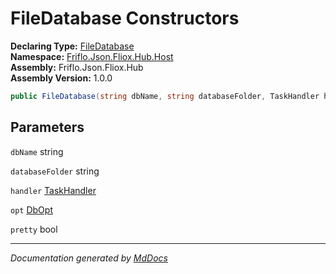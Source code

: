 ﻿<!--  
  <auto-generated>   
    The contents of this file were generated by a tool.  
    Changes to this file may be list if the file is regenerated  
  </auto-generated>   
-->

# FileDatabase Constructors

**Declaring Type:** [FileDatabase](../index.md)  
**Namespace:** [Friflo.Json.Fliox.Hub.Host](../../index.md)  
**Assembly:** Friflo.Json.Fliox.Hub  
**Assembly Version:** 1.0.0

```csharp
public FileDatabase(string dbName, string databaseFolder, TaskHandler handler = , DbOpt opt = , bool pretty = true);
```

## Parameters

`dbName`  string

`databaseFolder`  string

`handler`  [TaskHandler](../../TaskHandler/index.md)

`opt`  [DbOpt](../../DbOpt/index.md)

`pretty`  bool

___

*Documentation generated by [MdDocs](https://github.com/ap0llo/mddocs)*
